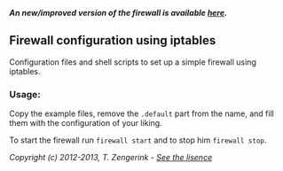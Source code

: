 

_**An new/improved version of the firewall is available [here](https://gist.github.com/Mytho/5517072).**_


Firewall configuration using iptables
-------------------------------------

Configuration files and shell scripts to set up a simple firewall using iptables.

### Usage:

Copy the example files, remove the `.default` part from the name, and fill them with the configuration of your liking.

To start the firewall run `firewall start` and to stop him `firewall stop`.

*Copyright (c) 2012-2013, T. Zengerink - [See the lisence](https://raw.github.com/Mytho/iptables-firewall/master/LISENCE)*
